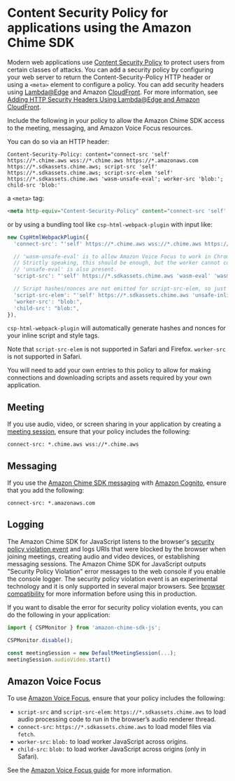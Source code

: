 # Content Security Policy for applications using the Amazon Chime SDK

Modern web applications use [Content Security Policy](https://developer.mozilla.org/en-US/docs/Web/HTTP/CSP) to protect users from certain classes of attacks. You can add a security policy by configuring your web server to return the Content-Security-Policy HTTP header or using a `<meta>` element to configure a policy. You can add security headers using [Lambda@Edge](https://docs.aws.amazon.com/lambda/latest/dg/lambda-edge.html) and Amazon [CloudFront](https://aws.amazon.com/cloudfront/). For more information, see [Adding HTTP Security Headers Using Lambda@Edge and Amazon CloudFront](https://aws.amazon.com/blogs/networking-and-content-delivery/adding-http-security-headers-using-lambdaedge-and-amazon-cloudfront/).

Include the following in your policy to allow the Amazon Chime SDK access to the meeting, messaging, and Amazon Voice Focus resources.

You can do so via an HTTP header:

```
Content-Security-Policy: content="connect-src 'self' https://*.chime.aws wss://*.chime.aws https://*.amazonaws.com https://*.sdkassets.chime.aws; script-src 'self' https://*.sdkassets.chime.aws; script-src-elem 'self' https://*.sdkassets.chime.aws 'wasm-unsafe-eval'; worker-src 'blob:'; child-src 'blob:'
```

a `<meta>` tag:

```html
<meta http-equiv="Content-Security-Policy" content="connect-src 'self' https://*.chime.aws wss://*.chime.aws https://*.amazonaws.com https://*.sdkassets.chime.aws; script-src 'self' https://*.sdkassets.chime.aws 'wasm-eval' 'wasm-unsafe-eval' 'unsafe-eval'; script-src-elem 'self' https://*.sdkassets.chime.aws; worker-src blob:; child-src blob:">
```

or by using a bundling tool like `csp-html-webpack-plugin` with input like:

```javascript
new CspHtmlWebpackPlugin({
  'connect-src': "'self' https://*.chime.aws wss://*.chime.aws https://*.amazonaws.com https://*.sdkassets.chime.aws",

  // 'wasm-unsafe-eval' is to allow Amazon Voice Focus to work in Chrome 95+.
  // Strictly speaking, this should be enough, but the worker cannot compile WebAssembly unless
  // 'unsafe-eval' is also present.
  'script-src': "'self' https://*.sdkassets.chime.aws 'wasm-eval' 'wasm-unsafe-eval' 'unsafe-eval'",

  // Script hashes/nonces are not emitted for script-src-elem, so just add unsafe-inline.
  'script-src-elem': "'self' https://*.sdkassets.chime.aws 'unsafe-inline'",
  'worker-src': "blob:",
  'child-src': "blob:",
}),
```

`csp-html-webpack-plugin` will automatically generate hashes and nonces for your inline script and style tags.

Note that `script-src-elem` is not supported in Safari and Firefox. `worker-src` is not supported in Safari.

You will need to add your own entries to this policy to allow for making connections and downloading scripts and assets required by your own application.

## Meeting

If you use audio, video, or screen sharing in your application by creating a [meeting session](https://github.com/aws/amazon-chime-sdk-js#meeting-session), ensure that your policy includes the following:

```
connect-src: *.chime.aws wss://*.chime.aws
```

## Messaging

If you use the [Amazon Chime SDK messaging](https://docs.aws.amazon.com/chime/latest/dg/using-the-messaging-sdk.html) with [Amazon Cognito](https://aws.amazon.com/cognito/), ensure that you add the following:

```
connect-src: *.amazonaws.com
```

## Logging

The Amazon Chime SDK for JavaScript listens to the browser's [security policy violation event](https://developer.mozilla.org/en-US/docs/Web/API/SecurityPolicyViolationEvent) and logs URIs that were blocked by the browser when joining meetings, creating audio and video devices, or establishing messaging sessions. The Amazon Chime SDK for JavaScript outputs "Security Policy Violation" error messages to the web console if you enable the console logger. The security policy violation event is an experimental technology and it is only supported in several major browsers. See [browser compatibility](https://developer.mozilla.org/en-US/docs/Web/API/SecurityPolicyViolationEvent#browser_compatibility) for more information before using this in production.

If you want to disable the error for security policy violation events, you can do the following in your application:

```typescript
import { CSPMonitor } from 'amazon-chime-sdk-js';

CSPMonitor.disable();

const meetingSession = new DefaultMeetingSession(...);
meetingSession.audioVideo.start()
```


## Amazon Voice Focus

To use [Amazon Voice Focus](https://aws.github.io/amazon-chime-sdk-js/modules/amazonvoice_focus.html), ensure that your policy includes the following:

* `script-src` and `script-src-elem`: `https://*.sdkassets.chime.aws` to load audio processing code to run in the browser’s audio renderer thread.
* `connect-src`: `https://*.sdkassets.chime.aws` to load model files via `fetch`.
* `worker-src`: `blob:` to load worker JavaScript across origins.
* `child-src`: `blob:` to load worker JavaScript across origins (only in Safari).

See the [Amazon Voice Focus guide](https://aws.github.io/amazon-chime-sdk-js/modules/amazonvoice_focus.html#content-security-policy) for more information.